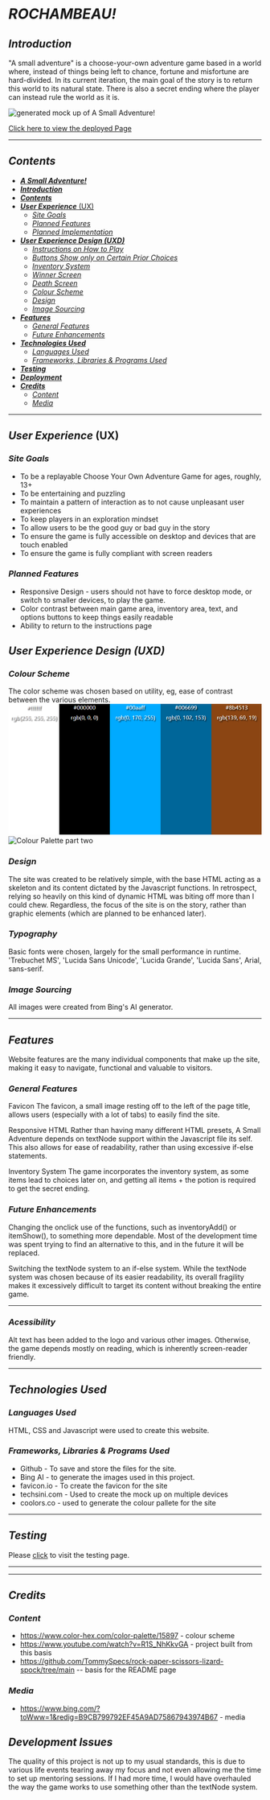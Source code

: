 # ***ROCHAMBEAU!***

## ***Introduction***
"A small adventure" is a choose-your-own adventure game based in a world where, instead of things being left to chance, fortune and misfortune are hard-divided. In its current iteration, the main goal of the story is to return this world to its natural state. There is also a secret ending where the player can instead rule the world as it is.

![generated mock up of A Small Adventure!](doc/readme-images/mockup.png)

[Click here to view the deployed Page](https://acelliott1218.github.io/a-small-adventure)

---

## ***Contents***

  - [***A Small Adventure!***](#a-small-adventure)
  - [***Introduction***](#introduction)
  - [***Contents***](#contents)
  - [***User Experience*** (UX)](#user-experience-ux)
    - [*Site Goals*](#site-goals)
    - [*Planned Features*](#planned-features)
    - [*Planned Implementation*](#planned-implementation)
  - [***User Experience Design (UXD)***](#user-experience-design-uxd)
      - [*Instructions on How to Play*](#guide)
      - [*Buttons Show only on Certain Prior Choices*](#choices-matter)
      - [*Inventory System*](#inventory)
      - [*Winner Screen*](#hard-game)
      - [*Death Screen*](#game-over-modal)
    - [*Colour Scheme*](#colour-scheme)
    - [*Design*](#design)
    - [*Image Sourcing*](#image-sourcing)
  - [***Features***](#features)
    - [*General Features*](#general-features)
    - [*Future Enhancements*](#future-enhancements)
  - [***Technologies Used***](#technologies-used)
    - [*Languages Used*](#languages-used)
    - [*Frameworks, Libraries \& Programs Used*](#frameworks-libraries--programs-used)
  - [***Testing***](#testing)
  - [***Deployment***](#deployment)
  - [***Credits***](#credits)
    - [*Content*](#content)
    - [*Media*](#media)

---

## ***User Experience*** (UX)

### *Site Goals*
- To be a replayable Choose Your Own Adventure Game for ages, roughly, 13+
- To be entertaining and puzzling
- To maintain a pattern of interaction as to not cause unpleasant user experiences
- To keep players in an exploration mindset
- To allow users to be the good guy or bad guy in the story
- To ensure the game is fully accessible on desktop and devices that are touch enabled
- To ensure the game is fully compliant with screen readers

### *Planned Features*
- Responsive Design - users should not have to force desktop mode, or switch to smaller devices, to play the game.
- Color contrast between main game area, inventory area, text, and options buttons to keep things easily readable
- Ability to return to the instructions page


## ***User Experience Design (UXD)***




### *Colour Scheme*
The color scheme was chosen based on utility, eg, ease of contrast between the various elements. 
![Colour Palette part one](doc/readme-images/colorPalette1.png)
![Colour Palette part two](doc/readme-images/colorPalette2.png)

### *Design*
The site was created to be relatively simple, with the base HTML acting as a skeleton and its content dictated by the Javascript functions. In retrospect, relying so heavily on this kind of dynamic HTML was biting off more than I could chew. Regardless, the focus of the site is on the story, rather than graphic elements (which are planned to be enhanced later).

### *Typography*
Basic fonts were chosen, largely for the small performance in runtime. 'Trebuchet MS', 'Lucida Sans Unicode', 'Lucida Grande', 'Lucida Sans', Arial, sans-serif.

### *Image Sourcing*
All images were created from Bing's AI generator.

---

## ***Features***
Website features are the many individual components that make up the site, making it easy to navigate, functional and valuable to visitors. 
### *General Features*
Favicon
The favicon, a small image resting off to the left of the page title, allows users (especially with a lot of tabs) to easily find the site.

Responsive HTML
Rather than having many different HTML presets, A Small Adventure depends on textNode support within the Javascript file its self. This also allows for ease of readability, rather than using excessive if-else statements. 

Inventory System
The game incorporates the inventory system, as some items lead to choices later on, and getting all items + the potion is required to get the secret ending.

### *Future Enhancements*
Changing the onclick use of the functions, such as inventoryAdd() or itemShow(), to something more dependable. Most of the development time was spent trying to find an alternative to this, and in the future it will be replaced.

Switching the textNode system to an if-else system. While the textNode system was chosen because of its easier readability, its overall fragility makes it excessively difficult to target its content without breaking the entire game. 

---

### *Acessibility*
Alt text has been added to the logo and various other images. Otherwise, the game depends mostly on reading, which is inherently screen-reader friendly.

---

## ***Technologies Used***

### *Languages Used*

HTML, CSS and Javascript were used to create this website.

### *Frameworks, Libraries & Programs Used*
- Github - To save and store the files for the site.
- Bing AI - to generate the images used in this project.
- favicon.io - To create the favicon for the site
- techsini.com - Used to create the mock up on multiple devices
- coolors.co - used to generate the colour pallete for the site

---

## ***Testing***
Please [click](https://github.com/acelliott1218/A-Small-Adventure/blob/main/testing.md) to visit the testing page.

---


---

## ***Credits***

### *Content*
- https://www.color-hex.com/color-palette/15897 - colour scheme
- https://www.youtube.com/watch?v=R1S_NhKkvGA - project built from this basis
- https://github.com/TommySpecs/rock-paper-scissors-lizard-spock/tree/main -- basis for the README page


### *Media*
- https://www.bing.com/?toWww=1&redig=B9CB799792EF45A9AD75867943974B67 - media

## ***Development Issues***

The quality of this project is not up to my usual standards, this is due to various life events tearing away my focus and not even allowing me the time to set up mentoring sessions. If I had more time, I would have overhauled the way the game works to use something other than the textNode system.